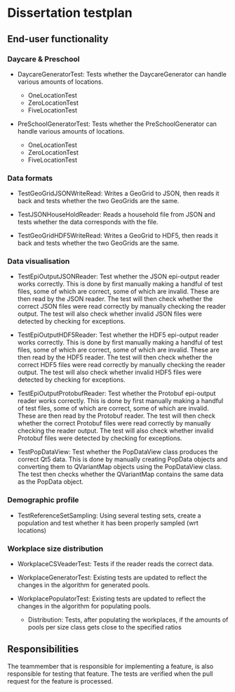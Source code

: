 # Dissertation testplan


## End-user functionality

### Daycare & Preschool

* DaycareGeneratorTest:
    Tests whether the DaycareGenerator can handle various amounts of locations.
    * OneLocationTest
    * ZeroLocationTest
    * FiveLocationTest

* PreSchoolGeneratorTest:
    Tests whether the PreSchoolGenerator can handle various amounts of locations.
    * OneLocationTest
    * ZeroLocationTest
    * FiveLocationTest


### Data formats

* TestGeoGridJSONWriteRead:
    Writes a GeoGrid to JSON, then reads it back and tests whether the two GeoGrids are the same.
    
* TestJSONHouseHoldReader:
    Reads a household file from JSON and tests whether the data corresponds with the file.
    
* TestGeoGridHDF5WriteRead:
    Writes a GeoGrid to HDF5, then reads it back and tests whether the two GeoGrids are the same.
    

### Data visualisation

* TestEpiOutputJSONReader:
    Test whether the JSON epi-output reader works correctly.
    This is done by first manually making a handful of test files, some of which are correct, some of which are invalid. These are then read by the JSON reader. The test will then check whether the correct JSON files were read correctly by manually checking the reader output. The test will also check whether invalid JSON files were detected by checking for exceptions.
    
* TestEpiOutputHDF5Reader:
    Test whether the HDF5 epi-output reader works correctly.
    This is done by first manually making a handful of test files, some of which are correct, some of which are invalid. These are then read by the HDF5 reader. The test will then check whether the correct HDF5 files were read correctly by manually checking the reader output. The test will also check whether invalid HDF5 files were detected by checking for exceptions.

* TestEpiOutputProtobufReader:
    Test whether the Protobuf epi-output reader works correctly.
    This is done by first manually making a handful of test files, some of which are correct, some of which are invalid. These are then read by the Protobuf reader. The test will then check whether the correct Protobuf files were read correctly by manually checking the reader output. The test will also check whether invalid Protobuf files were detected by checking for exceptions.
    
* TestPopDataView:
    Test whether the PopDataView class produces the correct Qt5 data.
    This is done by manually creating PopData objects and converting them to QVariantMap objects using the PopDataView class. The test then checks whether the QVariantMap contains the same data as the PopData object.

### Demographic profile

* TestReferenceSetSampling:
    Using several testing sets, create a population and test whether it has been properly sampled (wrt locations)
    
    
### Workplace size distribution

* WorkplaceCSVeaderTest:
    Tests if the reader reads the correct data.
    
* WorkplaceGeneratorTest:
    Existing tests are updated to reflect the changes in the algorithm for generated pools.
    
* WorkplacePopulatorTest:
    Existing tests are updated to reflect the changes in the algorithm for populating pools.
    * Distribution: Tests, after populating the workplaces, if the amounts of pools per size class gets close to the specified ratios

## Responsibilities
The teammember that is responsible for implementing a feature, is also responsible for testing that feature. The tests are verified when the pull request for the feature is processed.
